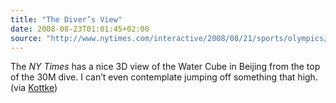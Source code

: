 ```yaml
---
title: "The Diver’s View"
date: 2008-08-23T01:01:45+02:00
source: "http://www.nytimes.com/interactive/2008/08/21/sports/olympics/20080821_10M_DIVING.html"
---
```


The <cite>NY Times</cite> has a nice 3D view of the Water Cube in Beijing from the top of the 30M dive. I can’t even contemplate jumping off something that high. (via [Kottke](http://www.kottke.org/08/08/water-cube-panorama))
